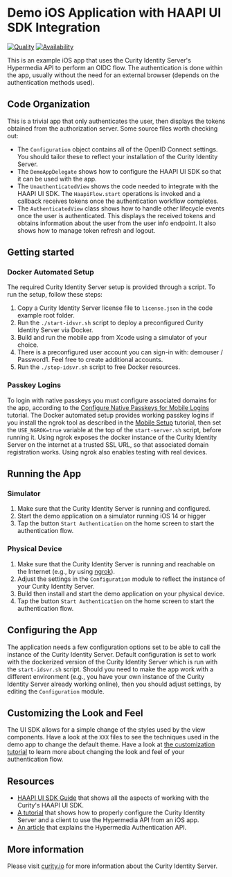 # Demo iOS Application with HAAPI UI SDK Integration

[![Quality](https://img.shields.io/badge/quality-demo-red)](https://curity.io/resources/code-examples/status/)
[![Availability](https://img.shields.io/badge/availability-source-blue)](https://curity.io/resources/code-examples/status/)

This is an example iOS app that uses the Curity Identity Server's Hypermedia API to perform an OIDC flow. The authentication is done within the app, usually without the need for an external browser (depends on the authentication methods used).

## Code Organization

This is a trivial app that only authenticates the user, then displays the tokens obtained from the authorization server. Some source files worth checking out:

- The `Configuration` object contains all of the OpenID Connect settings. You should tailor these to reflect your installation of the Curity Identity Server.
- The `DemoAppDelegate` shows how to configure the HAAPI UI SDK so that it can be used with the app.
- The `UnauthenticatedView` shows the code needed to integrate with the HAAPI UI SDK. The `HaapiFlow.start` operations is invoked and a callback receives tokens once the authentication workflow completes.
- The `AuthenticatedView` class shows how to handle other lifecycle events once the user is authenticated. This displays the received tokens and obtains information about the user from the user info endpoint. It also shows how to manage token refresh and logout.

## Getting started

### Docker Automated Setup

The required Curity Identity Server setup is provided through a script. To run the setup, follow these steps:

1. Copy a Curity Identity Server license file to `license.json` in the code example root folder.
2. Run the `./start-idsvr.sh` script to deploy a preconfigured Curity Identity Server via Docker. 
3. Build and run the mobile app from Xcode using a simulator of your choice.
4. There is a preconfigured user account you can sign-in with: demouser / Password1. Feel free to create additional accounts.
5. Run the `./stop-idsvr.sh` script to free Docker resources.

### Passkey Logins

To login with native passkeys you must configure associated domains for the app, according to the [Configure Native Passkeys for Mobile Logins](https://curity.io/resources/learn/mobile-logins-using-native-passkeys/) tutorial. The Docker automated setup provides working passkey logins if you install the ngrok tool as described in the [Mobile Setup](https://curity.io/resources/learn/mobile-setup-ngrok/) tutorial, then set the `USE_NGROK=true` variable at the top of the `start-server.sh` script, before running it. Using ngrok exposes the docker instance of the Curity Identity Server on the internet at a trusted SSL URL, so that associated domain registration works. Using ngrok also enables testing with real devices.

## Running the App

### Simulator

1. Make sure that the Curity Identity Server is running and configured.
2. Start the demo application on a simulator running iOS 14 or higger
3. Tap the button `Start Authentication` on the home screen to start the authentication flow.

### Physical Device

1. Make sure that the Curity Identity Server is running and reachable on the Internet (e.g., by using [ngrok](https://curity.io/resources/learn/expose-local-curity-ngrok/)).
2. Adjust the settings in the `Configuration` module to reflect the instance of your Curity Identity Server.
3. Build then install and start the demo application on your physical device.
4. Tap the button `Start Authentication` on the home screen to start the authentication flow.

## Configuring the App

The application needs a few configuration options set to be able to call the instance of the Curity Identity Server. Default configuration is set to work with the dockerized version of the Curity Identity Server which is run with the `start-idsvr.sh` script. Should you need to make the app work with a different environment (e.g., you have your own instance of the Curity Identity Server already working online), then you should adjust settings,  by editing the `Configuration` module.

## Customizing the Look and Feel

The UI SDK allows for a simple change of the styles used by the view components. Have a look at the `XXX` files to see the techniques used in the demo app to change the default theme. Have a look at [the customization tutorial](https://curity.io/resources/learn/haapi-mobile-ios-customization) to learn more about changing the look and feel of your authentication flow.

## Resources

- [HAAPI UI SDK Guide](https://curity.io/resources/learn/haapi-mobile-ios-integration) that shows all the aspects of working with the Curity's HAAPI UI SDK.
- [A tutorial](https://curity.io/resources/learn/authentication-api-ios-sdk) that shows how to properly configure the Curity Identity Server and a client to use the Hypermedia API from an iOS app.
- [An article](https://curity.io/resources/learn/what-is-hypermedia-authentication-api/) that explains the Hypermedia Authentication API.

## More information

Please visit [curity.io](https://curity.io/) for more information about the Curity Identity Server.
